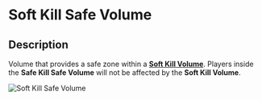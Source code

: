 # Soft Kill Safe Volume

## Description

Volume that provides a safe zone within a [**Soft Kill Volume**](soft-kill-volume.md). Players inside the **Safe Kill Safe Volume** will not be affected by the **Soft Kill Volume**.

![Soft Kill Safe Volume](../../../.gitbook/assets/images/objects/gameplay/volumes/soft-kill-safe-volume.png)
